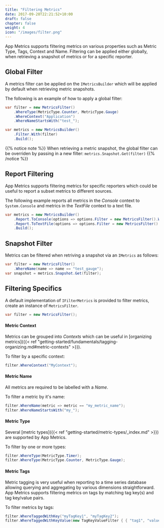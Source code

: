 ```yaml
---
title: "Filtering Metrics"
date: 2017-09-28T22:21:52+10:00
draft: false
chapter: false
weight: 4
icon: "/images/filter.png"
---
```


App Metrics supports filtering metrics on various properties such as Metric Type, Tags, Context and Name. Filtering can be applied either globally, when retrieving a snapshot of metrics or for a specific reporter.

## Global Filter

A metrics filter can be applied on the `IMetricsBuilder` which will be applied by default when retrieving metric snapshots.

<i class="fa fa-hand-o-right"></i> The following is an example of how to apply a global filter:

```csharp
var filter = new MetricsFilter()
    .WhereType(MetricType.Counter, MetricType.Gauge)
    .WhereContext("Application")
    .WhereNameStartsWith("test_");

var metrics = new MetricsBuilder()
    .Filter.With(filter)
    .Build();
```

{{% notice note %}}
When retrieving a metric snapshot, the global filter can be overriden by passing in a new filter: `metrics.Snapshot.Get(filter)`
{{% /notice %}}

## Report Filtering

App Metrics supports filtering metrics for specific reporters which could be useful to report a subset metrics to different sources.

<i class="fa fa-hand-o-right"></i> The following example reports all metrics in the *Console* context to `System.Console` and metrics in the *TextFile* context to a text file.

```csharp
var metrics = new MetricsBuilder()
    .Report.ToConsole(options => options.Filter = new MetricsFilter().WhereContext("Console"))
    .Report.ToTextFile(options => options.Filter = new MetricsFilter().WhereContext("TextFile"))
    .Build();
```

## Snapshot Filter

<i class="fa fa-hand-o-right"></i> Metrics can be filtered when retriving a snapshot via an `IMetrics` as follows:

```csharp
var filter = new MetricsFilter()
    .WhereName(name => name == "test_gauge");
var snapshot = metrics.Snapshot.Get(filter);
```

## Filtering Specifics

A default implementation of `IFilterMetrics` is provided to filter metrics, create an instance of `MetricsFilter`.

```csharp
var filter = new MetricsFilter();
```

#### Metric Context

Metrics can be grouped into *Contexts* which can be useful in [organizing metrics]({{< ref "getting-started/fundamentals/tagging-organizing.md#metric-contexts" >}}). 

<i class="fa fa-hand-o-right"></i> To filter by a specific context:

```csharp
filter.WhereContext("MyContext");
```

#### Metric Name

All metrics are required to be labelled with a *Name*.

<i class="fa fa-hand-o-right"></i> To filter a metric by it's name:

```csharp
filter.WhereName(metric => metric == "my_metric_name");
filter.WhereNameStartsWith("my_");
```

#### Metric Type

Several [metric types]({{< ref "getting-started/metric-types/_index.md" >}}) are supported by App Metrics.

<i class="fa fa-hand-o-right"></i> To filter by one or more types:

```csharp
filter.WhereType(MetricType.Timer);
filter.WhereType(MetricType.Counter, MetricType.Gauge);
```

#### Metric Tags

Metric tagging is very useful when reporting to a time series database allowing querying and aggregating by various dimensions straightforward. App Metrics supports filtering metrics on tags by matching tag key(s) and tag key/value pairs.

<i class="fa fa-hand-o-right"></i> To filter metrics by tags:

```csharp
filter.WhereTaggedWithKey("myTagKey1", "myTagKey2");
filter.WhereTaggedWithKeyValue(new TagKeyValueFilter { { "tag1", "value1" } });
```